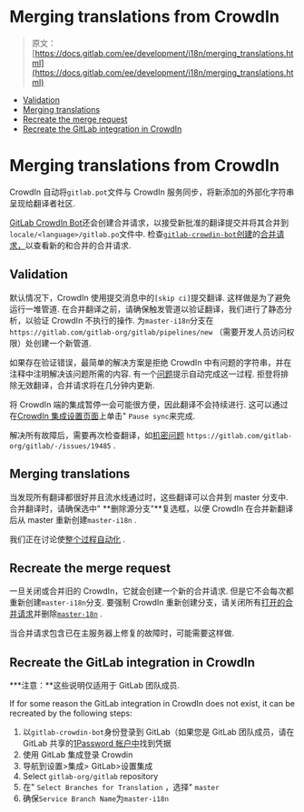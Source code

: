 # Merging translations from CrowdIn

> 原文：[https://docs.gitlab.com/ee/development/i18n/merging_translations.html](https://docs.gitlab.com/ee/development/i18n/merging_translations.html)

*   [Validation](#validation)
*   [Merging translations](#merging-translations)
*   [Recreate the merge request](#recreate-the-merge-request)
*   [Recreate the GitLab integration in CrowdIn](#recreate-the-gitlab-integration-in-crowdin)

# Merging translations from CrowdIn[](#merging-translations-from-crowdin "Permalink")

CrowdIn 自动将`gitlab.pot`文件与 CrowdIn 服务同步，将新添加的外部化字符串呈现给翻译者社区.

[GitLab CrowdIn Bot](https://gitlab.com/gitlab-crowdin-bot)还会创建合并请求，以接受新批准的翻译提交并将其合并到`locale/<language>/gitlab.po`文件中. 检查[`gitlab-crowdin-bot`创建](https://gitlab.com/gitlab-org/gitlab/-/merge_requests?scope=all&utf8=✓&state=opened&author_username=gitlab-crowdin-bot)的[合并请求，](https://gitlab.com/gitlab-org/gitlab/-/merge_requests?scope=all&utf8=✓&state=opened&author_username=gitlab-crowdin-bot)以查看新的和合并的合并请求.

## Validation[](#validation "Permalink")

默认情况下，CrowdIn 使用提交消息中的`[skip ci]`提交翻译. 这样做是为了避免运行一堆管道. 在合并翻译之前，请确保触发管道以验证翻译，我们进行了静态分析，以验证 CrowdIn 不执行的操作. 为`master-i18n`分支在`https://gitlab.com/gitlab-org/gitlab/pipelines/new` （需要开发人员访问权限）处创建一个新管道.

如果存在验证错误，最简单的解决方案是拒绝 CrowdIn 中有问题的字符串，并在注释中注明解决该问题所需的内容. 有一个[问题](https://gitlab.com/gitlab-org/gitlab/-/issues/23256)提示自动完成这一过程. 拒登将排除无效翻译，合并请求将在几分钟内更新.

将 CrowdIn 端的集成暂停一会可能很方便，因此翻译不会持续进行. 这可以通过在[CrowdIn 集成设置页面](https://translate.gitlab.com/project/gitlab-ee/settings#integration)上单击" `Pause sync`来完成.

解决所有故障后，需要再次检查翻译，如[机密问题](../../user/project/issues/confidential_issues.html) `https://gitlab.com/gitlab-org/gitlab/-/issues/19485` .

## Merging translations[](#merging-translations "Permalink")

当发现所有翻译都很好并且流水线通过时，这些翻译可以合并到 master 分支中. 合并翻译时，请确保选中" **删除源分支"**复选框，以便 CrowdIn 在合并新翻译后从 master 重新创建`master-i18n` .

我们正在讨论使[整个过程自动化](https://gitlab.com/gitlab-org/gitlab/-/issues/19896) .

## Recreate the merge request[](#recreate-the-merge-request "Permalink")

一旦关闭或合并旧的 CrowdIn，它就会创建一个新的合并请求. 但是它不会每次都重新创建`master-i18n`分支. 要强制 CrowdIn 重新创建分支，请关闭所有[打开的合并请求](https://gitlab.com/gitlab-org/gitlab/-/merge_requests?scope=all&utf8=✓&state=opened&author_username=gitlab-crowdin-bot)并删除[`master-18n`](https://gitlab.com/gitlab-org/gitlab/-/branches/all?utf8=✓&search=master-i18n) .

当合并请求包含已在主服务器上修复的故障时，可能需要这样做.

## Recreate the GitLab integration in CrowdIn[](#recreate-the-gitlab-integration-in-crowdin "Permalink")

***注意：**这些说明仅适用于 GitLab 团队成员.

If for some reason the GitLab integration in CrowdIn does not exist, it can be recreated by the following steps:

1.  以`gitlab-crowdin-bot`身份登录到 GitLab（如果您是 GitLab 团队成员，请在 GitLab 共享的[1Password 帐户中](https://about.gitlab.com/handbook/security/#1password-for-teams)找到凭据
2.  使用 GitLab 集成登录 Crowdin
3.  导航到设置>集成> GitLab>设置集成
4.  Select `gitlab-org/gitlab` repository
5.  在" `Select Branches for Translation` ，选择" `master`
6.  确保`Service Branch Name`为`master-i18n`